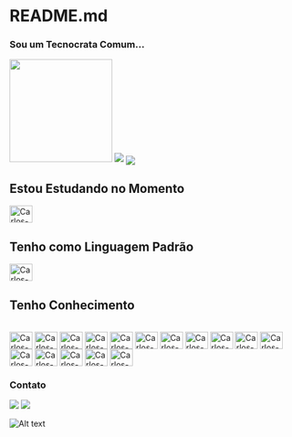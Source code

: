 # README.md
> 
### Sou um Tecnocrata Comum...

<div>

  <img height="180em" src="https://user-images.githubusercontent.com/40872405/153966396-a373f490-6f47-499d-8955-46a5d86752bb.gif">
  <img src="https://profile-counter.glitch.me/carlinhoshk/count.svg">

  <img src="https://github-readme-stats.vercel.app/api/top-langs/?username=carlinhoshk&layout=compact&theme=highcontrast" align="center"/>


</div>


## Estou Estudando no Momento

  <img align="center" alt="Carlos-Java" height="30" width="40" src="https://cdn.jsdelivr.net/gh/devicons/devicon/icons/java/java-original-wordmark.svg">

## Tenho como Linguagem Padrão

  <img align="center" alt="Carlos-Python" height="30" width="40" src="https://cdn.jsdelivr.net/gh/devicons/devicon/icons/python/python-plain-wordmark.svg">

## Tenho Conhecimento

<div style="display: inline_block"><br>
  <img align="center" alt="Carlos-Python" height="30" width="40" src="https://cdn.jsdelivr.net/gh/devicons/devicon/icons/python/python-plain-wordmark.svg">
  <img align="center" alt="Carlos-Java" height="30" width="40" src="https://cdn.jsdelivr.net/gh/devicons/devicon/icons/java/java-original-wordmark.svg">
  <img align="center" alt="Carlos-C" height="30" width="40" src="https://cdn.jsdelivr.net/gh/devicons/devicon/icons/c/c-original.svg">
  <img align="center" alt="Carlos-Bash" height="30" width="40" src="https://cdn.jsdelivr.net/gh/devicons/devicon/icons/bash/bash-plain.svg">
  <img align="center" alt="Carlos-AndroidStudio" height="30" width="40" src="https://cdn.jsdelivr.net/gh/devicons/devicon/icons/androidstudio/androidstudio-original.svg">
  <img align="center" alt="Carlos-Linux" height="30" width="40" src="https://cdn.jsdelivr.net/gh/devicons/devicon/icons/linux/linux-original.svg">
  <img align="center" alt="Carlos-Js" height="30" width="40" src="https://cdn.jsdelivr.net/gh/devicons/devicon/icons/javascript/javascript-original.svg">
  <img align="center" alt="Carlos-Docker" height="30" width="40" src="https://cdn.jsdelivr.net/gh/devicons/devicon/icons/docker/docker-plain-wordmark.svg">
  <img align="center" alt="Carlos-Kaggle" height="30" width="40" src="https://cdn.jsdelivr.net/gh/devicons/devicon/icons/kaggle/kaggle-original-wordmark.svg">
  <img align="center" alt="Carlos-Mysql" height="30" width="40" src="https://cdn.jsdelivr.net/gh/devicons/devicon/icons/mysql/mysql-original-wordmark.svg">
  <img align="center" alt="Carlos-Numpy" height="30" width="40" src="https://cdn.jsdelivr.net/gh/devicons/devicon/icons/numpy/numpy-original-wordmark.svg">
  <img align="center" alt="Carlos-Vim" height="30" width="40" src="https://cdn.jsdelivr.net/gh/devicons/devicon/icons/vim/vim-original.svg">    
  <img align="center" alt="Carlos-Conda" height="30" width="40" src="https://cdn.jsdelivr.net/gh/devicons/devicon/icons/anaconda/anaconda-original-wordmark.svg">     
  <img align="center" alt="Carlos-MSDOS" height="30" width="40" src="https://cdn.jsdelivr.net/gh/devicons/devicon/icons/msdos/msdos-original.svg">  
  <img align="center" alt="Carlos-MongoDB" height="30" width="40" src="https://cdn.jsdelivr.net/gh/devicons/devicon/icons/mongodb/mongodb-original-wordmark.svg" >  
  <img align="center" alt="Carlos-RASP" height="30" width="40" src="https://cdn.jsdelivr.net/gh/devicons/devicon/icons/raspberrypi/raspberrypi-original.svg">  
     
</div>



### Contato 
<div> 

  <a href="https://instagram.com/carlinhoshk_sh" target="_blank"><img src="https://img.shields.io/badge/-Instagram-%23E4405F?style=for-the-badge&logo=instagram&logoColor=white" target="_blank"></a>
  <a href="https://www.linkedin.com/in/carlos-oliveira-79919311b/" target="_blank"><img src="https://img.shields.io/badge/-LinkedIn-%230077B5?style=for-the-badge&logo=linkedin&logoColor=white" target="_blank"></a> 
</div>


![Alt text](https://spotify-recently-played-readme.vercel.app/api?user=22pom6qbb76uekvgxof4p3uha)

